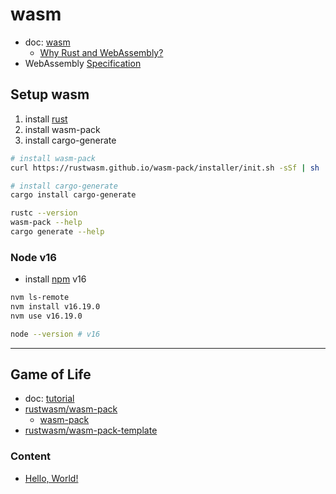 # wasm

- doc: [wasm](https://rustwasm.github.io/docs/book/)
  - [Why Rust and WebAssembly?](https://rustwasm.github.io/docs/book/why-rust-and-webassembly.html)
- WebAssembly [Specification](https://webassembly.github.io/spec/core/)

## Setup wasm

1. install [rust](/README.md#install-by-rustup)
2. install wasm-pack
3. install cargo-generate

```bash
# install wasm-pack
curl https://rustwasm.github.io/wasm-pack/installer/init.sh -sSf | sh

# install cargo-generate
cargo install cargo-generate
```

```bash
rustc --version
wasm-pack --help
cargo generate --help
```

### Node v16

- install [npm](https://github.com/rurumimic/supply/blob/master/languages/node.md) v16

```bash
nvm ls-remote
nvm install v16.19.0
nvm use v16.19.0

node --version # v16
```

---

## Game of Life

- doc: [tutorial](https://rustwasm.github.io/docs/book/game-of-life/introduction.html)
- [rustwasm/wasm-pack](https://github.com/rustwasm/wasm-pack)
  - [wasm-pack](https://rustwasm.github.io/wasm-pack/installer/)
- [rustwasm/wasm-pack-template](https://github.com/rustwasm/wasm-pack-template)

### Content

- [Hello, World!](wasm-game-of-life/docs/README.md)
